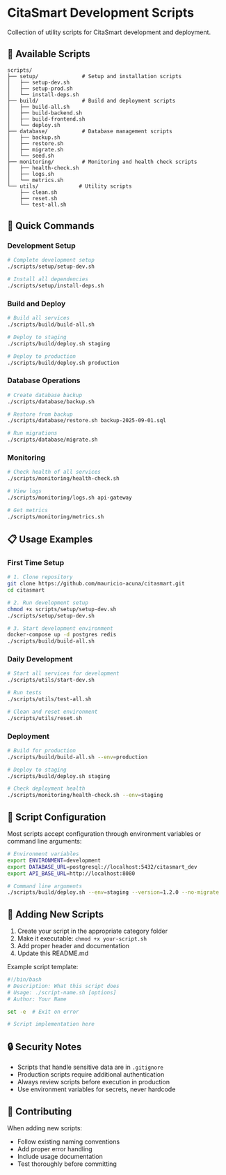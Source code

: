 # CitaSmart Development Scripts

Collection of utility scripts for CitaSmart development and deployment.

## 📁 Available Scripts

```
scripts/
├── setup/              # Setup and installation scripts
│   ├── setup-dev.sh
│   ├── setup-prod.sh
│   └── install-deps.sh
├── build/              # Build and deployment scripts
│   ├── build-all.sh
│   ├── build-backend.sh
│   ├── build-frontend.sh
│   └── deploy.sh
├── database/           # Database management scripts
│   ├── backup.sh
│   ├── restore.sh
│   ├── migrate.sh
│   └── seed.sh
├── monitoring/         # Monitoring and health check scripts
│   ├── health-check.sh
│   ├── logs.sh
│   └── metrics.sh
└── utils/             # Utility scripts
    ├── clean.sh
    ├── reset.sh
    └── test-all.sh
```

## 🚀 Quick Commands

### Development Setup
```bash
# Complete development setup
./scripts/setup/setup-dev.sh

# Install all dependencies
./scripts/setup/install-deps.sh
```

### Build and Deploy
```bash
# Build all services
./scripts/build/build-all.sh

# Deploy to staging
./scripts/build/deploy.sh staging

# Deploy to production
./scripts/build/deploy.sh production
```

### Database Operations
```bash
# Create database backup
./scripts/database/backup.sh

# Restore from backup
./scripts/database/restore.sh backup-2025-09-01.sql

# Run migrations
./scripts/database/migrate.sh
```

### Monitoring
```bash
# Check health of all services
./scripts/monitoring/health-check.sh

# View logs
./scripts/monitoring/logs.sh api-gateway

# Get metrics
./scripts/monitoring/metrics.sh
```

## 📋 Usage Examples

### First Time Setup
```bash
# 1. Clone repository
git clone https://github.com/mauricio-acuna/citasmart.git
cd citasmart

# 2. Run development setup
chmod +x scripts/setup/setup-dev.sh
./scripts/setup/setup-dev.sh

# 3. Start development environment
docker-compose up -d postgres redis
./scripts/build/build-all.sh
```

### Daily Development
```bash
# Start all services for development
./scripts/utils/start-dev.sh

# Run tests
./scripts/utils/test-all.sh

# Clean and reset environment
./scripts/utils/reset.sh
```

### Deployment
```bash
# Build for production
./scripts/build/build-all.sh --env=production

# Deploy to staging
./scripts/build/deploy.sh staging

# Check deployment health
./scripts/monitoring/health-check.sh --env=staging
```

## 🔧 Script Configuration

Most scripts accept configuration through environment variables or command line arguments:

```bash
# Environment variables
export ENVIRONMENT=development
export DATABASE_URL=postgresql://localhost:5432/citasmart_dev
export API_BASE_URL=http://localhost:8080

# Command line arguments
./scripts/build/deploy.sh --env=staging --version=1.2.0 --no-migrate
```

## 📝 Adding New Scripts

1. Create your script in the appropriate category folder
2. Make it executable: `chmod +x your-script.sh`
3. Add proper header and documentation
4. Update this README.md

Example script template:
```bash
#!/bin/bash
# Description: What this script does
# Usage: ./script-name.sh [options]
# Author: Your Name

set -e  # Exit on error

# Script implementation here
```

## 🔒 Security Notes

- Scripts that handle sensitive data are in `.gitignore`
- Production scripts require additional authentication
- Always review scripts before execution in production
- Use environment variables for secrets, never hardcode

## 🤝 Contributing

When adding new scripts:
- Follow existing naming conventions
- Add proper error handling
- Include usage documentation
- Test thoroughly before committing
